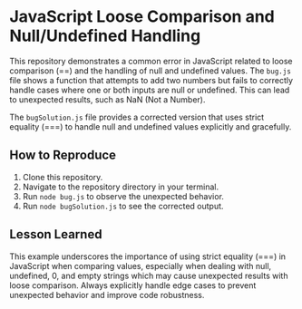 # JavaScript Loose Comparison and Null/Undefined Handling

This repository demonstrates a common error in JavaScript related to loose comparison (==) and the handling of null and undefined values.  The `bug.js` file shows a function that attempts to add two numbers but fails to correctly handle cases where one or both inputs are null or undefined. This can lead to unexpected results, such as NaN (Not a Number).

The `bugSolution.js` file provides a corrected version that uses strict equality (===) to handle null and undefined values explicitly and gracefully.

## How to Reproduce

1. Clone this repository.
2. Navigate to the repository directory in your terminal.
3. Run `node bug.js` to observe the unexpected behavior.
4. Run `node bugSolution.js` to see the corrected output.

## Lesson Learned

This example underscores the importance of using strict equality (===) in JavaScript when comparing values, especially when dealing with null, undefined, 0, and empty strings which may cause unexpected results with loose comparison. Always explicitly handle edge cases to prevent unexpected behavior and improve code robustness.